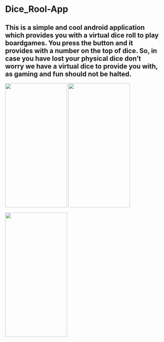 # Dice_Rool-App

## This is a simple and cool android application which provides you with a virtual dice roll to play boardgames. You press the button and it provides with a number on the top of dice. So, in case you have lost your physical dice don’t worry we have a virtual dice to provide you with, as gaming and fun should not be halted.

<img src= "https://user-images.githubusercontent.com/107844406/210845065-a7284f8b-70c1-4416-a907-36e06eac716c.png" width="200" height="400">              <img src= "https://user-images.githubusercontent.com/107844406/210845393-24ad577d-36b8-436c-bfcc-241757cdbc24.png" width="200" height="400">

<img src="https://user-images.githubusercontent.com/107844406/210845833-bb5ce5cd-6794-46d7-b868-c1bcf84cced8.png" width="200" height="400">
